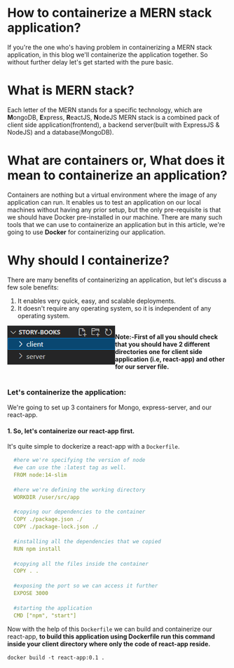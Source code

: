 # How to containerize a MERN stack application?
If you're the one who's having problem in containerizing a MERN stack application, in this blog we'll containerize the application together. So without further delay let's get started with the pure basic.

# What is MERN stack?
Each letter of the MERN stands for a specific technology, which are **M**ongoDB, **E**xpress, **R**eactJS, **N**odeJS MERN stack is a combined pack of client side application(frontend), a backend server(built with ExpressJS & NodeJS) and a database(MongoDB). 

# What are containers or, What does it mean to containerize an application?
Containers are nothing but a virtual environment where the image of any application can run. It enables us to test an application on our local machines without having any prior setup, but the only pre-requisite is that we should have Docker pre-installed in our machine. There are many such tools that we can use to containerize an application but in this article, we're going to use **Docker** for containerizing our application. 

# Why should I containerize?
There are many benefits of containerizing an application, but let's discuss a few sole benefits:
1) It enables very quick, easy, and scalable deployments.
2) It doesn't require any operating system, so it is independent of any operating system.

<img align="left" src="./assets/mern-directory.png" alt="mern-directory"></img> <br>
**Note:-First of all you should check that you should have 2 different directories one for client side application (i.e, react-app) and other for our server file.**
<br> <br>

### Let's containerize the application:
We're going to set up 3 containers for Mongo, express-server, and our react-app. 
#### 1. So, let's containerize our react-app first. 
It's quite simple to dockerize a react-app with a `Dockerfile`.
```yml
  #here we're specifying the version of node
  #we can use the :latest tag as well.
  FROM node:14-slim

  #here we're defining the working directory
  WORKDIR /user/src/app

  #copying our dependencies to the container
  COPY ./package.json ./
  COPY ./package-lock.json ./

  #installing all the dependencies that we copied 
  RUN npm install

  #copying all the files inside the container
  COPY . .

  #exposing the port so we can access it further
  EXPOSE 3000

  #starting the application
  CMD ["npm", "start"]
```
Now with the help of this `Dockerfile` we can build and containerize our react-app, **to build this application using Dockerfile run this command inside your client directory where only the code of react-app reside.**
```docker
docker build -t react-app:0.1 .
```
